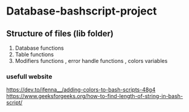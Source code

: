 # Database-bashscript-project
## Structure of files (lib folder)
1. Database functions
2. Table functions
3. Modifiers functions , error handle functions , colors variables

### usefull website
https://dev.to/ifenna__/adding-colors-to-bash-scripts-48g4
https://www.geeksforgeeks.org/how-to-find-length-of-string-in-bash-script/
